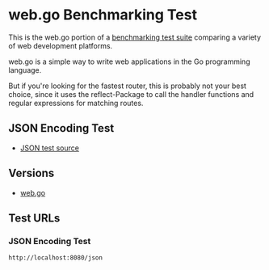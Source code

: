 # web.go Benchmarking Test

This is the web.go portion of a [benchmarking test suite](../) comparing a variety of web development platforms.

web.go is a simple way to write web applications in the Go programming language.

But if you're looking for the fastest router, this is probably not your best choice, since it uses the reflect-Package to call the handler functions and regular expressions for matching routes.

## JSON Encoding Test

- [JSON test source](src/hello/hello.go)

## Versions

- [web.go](https://github.com/JaCoB1123/web)

## Test URLs

### JSON Encoding Test

    http://localhost:8080/json
